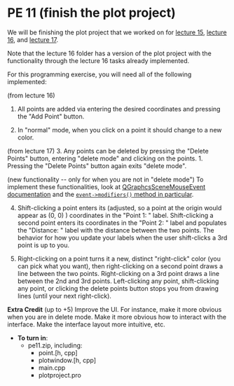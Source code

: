 PE 11 (finish the plot project)
==============

We will be finishing the plot project that we worked on for [lecture 15](../lectures/15_displaying_graphics_qt/), [lecture 16](../lectures/16_qt_plotting_graphics_objs/), and [lecture 17](../lectures/17_coding_qt_deletepoints/).

Note that the lecture 16 folder has a version of the plot project with the functionality through the lecture 16 tasks already implemented.

For this programming exercise, you will need all of the following implemented:

(from lecture 16)
1. All points are added via entering the desired coordinates and pressing the "Add Point" button.

2. In "normal" mode, when you click on a point it should change to a new color.

(from lecture 17)
3. Any points can be deleted by pressing the "Delete Points" button, entering "delete mode" and clicking on the points.
    1. Pressing the "Delete Points" button again exits "delete mode".

(new functionality -- only for when you are not in "delete mode")
To implement these functionalities, look at [QGraphcsSceneMouseEvent documentation](http://doc.qt.io/qt-5/qgraphicsscenemouseevent.html) and the [`event->modifiers()` method in particular](http://doc.qt.io/qt-5/qgraphicsscenemouseevent.html#modifiers).

4. Shift-clicking a point enters its (adjusted, so a point at the origin would appear as (0, 0) ) coordinates in the "Point 1: " label. Shift-clicking a second point enters its coordinates in the "Point 2: " label and populates the "Distance: " label with the distance between the two points. The behavior for how you update your labels when the user shift-clicks a 3rd point is up to you.

5. Right-clicking on a point turns it a new, distinct "right-click" color (you can pick what you want), then right-clicking on a second point draws a line between the two points. Right-clicking on a 3rd point draws a line between the 2nd and 3rd points. Left-clicking any point, shift-clicking any point, or clicking the delete points button stops you from drawing lines (until your next right-click).


__Extra Credit__ (up to +5)
Improve the UI. For instance, make it more obvious when you are in delete mode. Make it more obvious how to interact with the interface. Make the interface layout more intuitive, etc.


- __To turn in__:
    - pe11.zip, including:
        - point.[h, cpp]
        - plotwindow.[h, cpp]
        - main.cpp
        - plotproject.pro

